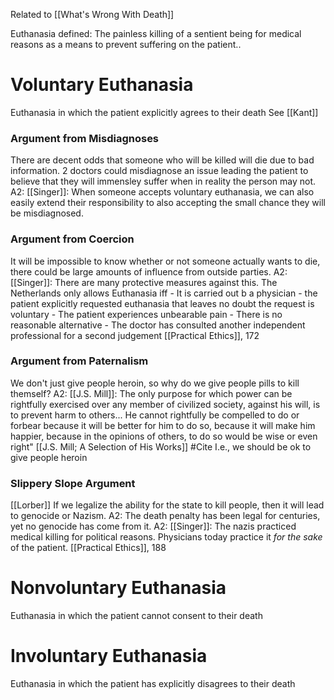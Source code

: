 Related to [[What's Wrong With Death]]

Euthanasia defined: The painless killing of a sentient being for medical reasons as a means to prevent suffering on the patient..

# Voluntary Euthanasia
Euthanasia in which the patient explicitly agrees to their death
See [[Kant]]

### Argument from Misdiagnoses
There are decent odds that someone who will be killed will die due to bad information. 2 doctors could misdiagnose an issue leading the patient to believe that they will immensley suffer when in reality the person may not. 
	A2: [[Singer]]: When someone accepts voluntary euthanasia, we can also easily extend their responsibility to also accepting the small chance they will be misdiagnosed.

### Argument from Coercion
It will be impossible to know whether or not someone actually wants to die, there could be large amounts of influence from outside parties.
	A2: [[Singer]]: There are many protective measures against this. The Netherlands only allows Euthanasia iff
		- It is carried out b a physician
		- the patient explicitly requested euthanasia that leaves no doubt the request is voluntary
		- The patient experiences unbearable pain
		- There is no reasonable alternative
		- The doctor has consulted another independent professional for a second judgement
			[[Practical Ethics]], 172

### Argument from Paternalism
We don't just give people heroin, so why do we give people pills to kill themself?
	A2: [[J.S. Mill]]: The only purpose for which power can be rightfully exercised over any member of civilized society, against his will, is to prevent harm to others... He cannot rightfully be compelled to do or forbear because it will be better for him to do so, because it will make him happier, because in the opinions of others, to do so would be wise or even right" [[J.S. Mill; A Selection of His Works]] #Cite 
		I.e., we should be ok to give people heroin
	

### Slippery Slope Argument
[[Lorber]] If we legalize the ability for the state to kill people, then it will lead to genocide or Nazism.
	A2: The death penalty has been legal for centuries, yet no genocide has come from it.
	A2: [[Singer]]: The nazis practiced medical killing for political reasons. Physicians today practice it *for the sake* of the patient. [[Practical Ethics]], 188

# Nonvoluntary Euthanasia
Euthanasia in which the patient cannot consent to their death

# Involuntary Euthanasia
Euthanasia in which the patient has explicitly disagrees to their death